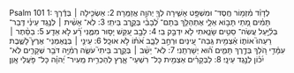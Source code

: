 Psalm 101
1: לְדָוִ֗ד מִ֫זְמ֥וֹר חֶֽסֶד־ וּמִשְׁפָּ֥ט אָשִׁ֑ירָה לְךָ֖ יְהוָ֣ה אֲזַמֵּֽרָה׃
2: אַשְׂכִּ֤ילָה ׀ בְּדֶ֬רֶךְ תָּמִ֗ים מָ֭תַי תָּב֣וֹא אֵלָ֑י אֶתְהַלֵּ֥ךְ בְּתָם־ לְ֝בָבִ֗י בְּקֶ֣רֶב בֵּיתִֽי׃
3: לֹֽא־ אָשִׁ֨ית ׀ לְנֶ֥גֶד עֵינַ֗י דְּֽבַר־ בְּלִ֫יָּ֥עַל עֲשֹֽׂה־ סֵטִ֥ים שָׂנֵ֑אתִי לֹ֖א יִדְבַּ֣ק בִּֽי׃
4: לֵבָ֣ב עִ֭קֵּשׁ יָס֣וּר מִמֶּ֑נִּי רָ֝֗ע לֹ֣א אֵדָֽע׃
5: בַסֵּ֨תֶר ׀ רֵעֵהוּ֮ אוֹת֪וֹ אַ֫צְמִ֥ית גְּֽבַהּ־ עֵ֭ינַיִם וּרְחַ֣ב לֵבָ֑ב אֹ֝ת֗וֹ לֹ֣א אוּכָֽל׃
6: עֵינַ֤י ׀ בְּנֶֽאֶמְנֵי־ אֶרֶץ֮ לָשֶׁ֪בֶת עִמָּ֫דִ֥י הֹ֭לֵךְ בְּדֶ֣רֶךְ תָּמִ֑ים ה֝֗וּא יְשָׁרְתֵֽנִי׃
7: לֹֽא־ יֵשֵׁ֨ב ׀ בְּקֶ֥רֶב בֵּיתִי֮ עֹשֵׂ֪ה רְמִ֫יָּ֥ה דֹּבֵ֥ר שְׁקָרִ֑ים לֹֽא־ יִ֝כּ֗וֹן לְנֶ֣גֶד עֵינָֽי׃
8: לַבְּקָרִ֗ים אַצְמִ֥ית כָּל־ רִשְׁעֵי־ אָ֑רֶץ לְהַכְרִ֥ית מֵֽעִיר־ יְ֝הוָ֗ה כָּל־ פֹּ֥עֲלֵי אָֽוֶן׃